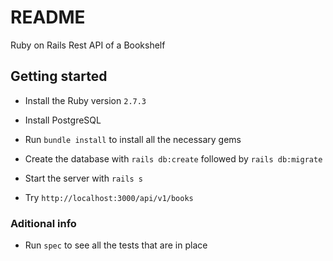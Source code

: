 # README

Ruby on Rails Rest API of a Bookshelf

## Getting started

* Install the Ruby version `2.7.3`

* Install PostgreSQL

* Run `bundle install` to install all the necessary gems

* Create the database with `rails db:create` followed by `rails db:migrate`

* Start the server with `rails s`

* Try `http://localhost:3000/api/v1/books`

### Aditional info

* Run `spec` to see all the tests that are in place

